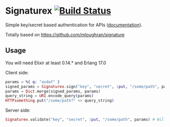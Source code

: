 # Signaturex [![Build Status](https://travis-ci.org/edgurgel/signaturex.svg?branch=master)](https://travis-ci.org/edgurgel/signaturex)

Simple key/secret based authentication for APIs ([documentation](http://hexdocs.pm/signaturex/)).

Totally based on https://github.com/mloughran/signature

## Usage

You will need Elixir at least 0.14.* and Erlang 17.0

Client side:

```elixir
params = %{ q: "asdaf" }
signed_params = Signaturex.sign("key", "secret", :put, "/some/path", params)
params = Dict.merge(signed_params, params)
query_string = URI.encode_query(params)
HTTPsomething.put("/some/path?" <> query_string)
```

Server side:

```elixir
Signaturex.validate("key", "secret", :put, "/some/path", params) # Will return true or false
```
